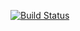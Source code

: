 [![Build Status](https://travis-ci.com/Haaizenberg/TestingLabs-2.svg?branch=master)](https://travis-ci.org/Haaizenberg/TestingLabs-2)
